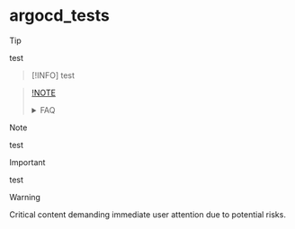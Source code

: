 # argocd_tests
> [!TIP]
> test

> [!INFO] 
> test

> [!NOTE](test)
> <details><summary>FAQ</summary>
> </details>

> [!NOTE] 
> test

> [!IMPORTANT]
> test

>[!WARNING] 
> Critical content demanding immediate user attention due to potential risks.
